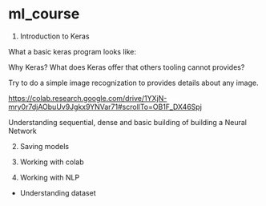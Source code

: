 # ml_course



1. Introduction to Keras
 
  What a basic keras program looks like: 

  Why Keras? What does Keras offer that others tooling cannot provides?

  
  
  Try to do a simple image recognization to provides details about any image.
   
  https://colab.research.google.com/drive/1YXjN-mry0r7djAObuUv9Jgkx9YNVar71#scrollTo=OB1F_DX46Spj
  
   
  Understanding sequential, dense and basic building of building a Neural Network 

2. Saving models 

3. Working with colab

4. Working with NLP 
  
  - Understanding dataset
  
  
  
  
